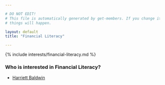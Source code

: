 ```yaml
---

# DO NOT EDIT!
# This file is automatically generated by get-members. If you change it, bad
# things will happen.

layout: default
title: "Financial Literacy"

---
```


{% include interests/financial-literacy.md %}

### Who is interested in Financial Literacy?


* [Harriett Baldwin](/members/harriett-baldwin.html)
